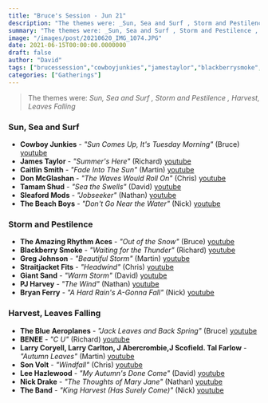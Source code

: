 ```yaml
---
title: "Bruce's Session - Jun 21"
description: "The themes were: _Sun, Sea and Surf , Storm and Pestilence , Harvest, Leaves Falling_"
summary: "The themes were: _Sun, Sea and Surf , Storm and Pestilence , Harvest, Leaves Falling_"
image: "/images/post/20210620_IMG_1074.JPG"
date: 2021-06-15T00:00:00.0000000
draft: false
author: "David"
tags: ["brucessession","cowboyjunkies","jamestaylor","blackberrysmoke","theband","pjharvey","giantsand","nickdrake","leehazlewood","sonvolt","bryanferry","donmcglashan","benee","thebeachboys","larrycarlton","caitlinsmith","sleafordmods","straitjacketfits","theblueaeroplanes","theamazingrhythmaces","tamamshud","gregjohnson","larrycoryell","jabercrombie","jscofieldtalfarlow","youtube"]
categories: ["Gatherings"]
---
```

> The themes were: _Sun, Sea and Surf , Storm and Pestilence , Harvest, Leaves Falling_
### Sun, Sea and Surf 
- **Cowboy Junkies** - _"Sun Comes Up, It's Tuesday Morning"_ (Bruce) [youtube](https://www.youtube.com/watch?v=48pFXE28y8Y)
- **James Taylor** - _"Summer's Here"_ (Richard) [youtube](https://www.youtube.com/watch?v=Shs_fjWx20M)
- **Caitlin Smith** - _"Fade Into The Sun"_ (Martin) [youtube](https://www.youtube.com/watch?v=g_HV-tZStVA)
- **Don McGlashan** - _"The Waves Would Roll On"_ (Chris) [youtube](https://www.youtube.com/watch?v=-228c_u3Ba8)
- **Tamam Shud** - _"Sea the Swells"_ (David) [youtube](https://www.youtube.com/watch?v=Z0hhaNVxbXk)
- **Sleaford Mods** - _"Jobseeker"_ (Nathan) [youtube](https://www.youtube.com/watch?v=WhOmCYmEkvU)
- **The Beach Boys** - _"Don't Go Near the Water"_ (Nick) [youtube](https://www.youtube.com/watch?v=YpJ-pLYmDHU)
### Storm and Pestilence 
- **The Amazing Rhythm Aces** - _"Out of the Snow"_ (Bruce) [youtube](https://www.youtube.com/watch?v=TaJfo7gncvA)
- **Blackberry Smoke** - _"Waiting for the Thunder"_ (Richard) [youtube](https://www.youtube.com/watch?v=mE_tQDCgeJg)
- **Greg Johnson** - _"Beautiful Storm"_ (Martin) [youtube](https://www.youtube.com/watch?v=mibqWPybeRY)
- **Straitjacket Fits** - _"Headwind"_ (Chris) [youtube](https://www.youtube.com/watch?v=0aQlzFLrAzE)
- **Giant Sand** - _"Warm Storm"_ (David) [youtube](https://www.youtube.com/watch?v=dxfecjn15Nk)
- **PJ Harvey** - _"The Wind"_ (Nathan) [youtube](https://www.youtube.com/watch?v=GmOMuBYEejc)
- **Bryan Ferry** - _"A Hard Rain's A-Gonna Fall"_ (Nick) [youtube](https://www.youtube.com/watch?v=alKDz9sz4nY)
### Harvest, Leaves Falling
- **The Blue Aeroplanes** - _"Jack Leaves and Back Spring"_ (Bruce) [youtube](https://www.youtube.com/watch?v=QlHv3t4Upus)
- **BENEE** - _"C U"_ (Richard) [youtube](https://www.youtube.com/watch?v=fPpI27KBd8o)
- **Larry Coryell, Larry Carlton, J Abercrombie,J Scofield. Tal Farlow** - _"Autumn Leaves"_ (Martin) [youtube](https://www.youtube.com/watch?v=1rsGjeYwMrE)
- **Son Volt** - _"Windfall"_ (Chris) [youtube](https://www.youtube.com/watch?v=uPO-VwB2vFo)
- **Lee Hazlewood** - _"My Autumn's Done Come"_ (David) [youtube](https://www.youtube.com/watch?v=Qo24xN9mj8Q)
- **Nick Drake** - _"The Thoughts of Mary Jane"_ (Nathan) [youtube](https://www.youtube.com/watch?v=XpR_OdvyRNI)
- **The Band** - _"King Harvest (Has Surely Come)"_ (Nick) [youtube](https://www.youtube.com/watch?v=TaKD1Vdarnw)
